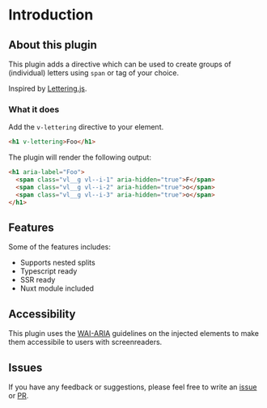 # Introduction
## About this plugin
This plugin adds a directive which can be used to create groups of (individual) letters using `span` or tag of your choice.

Inspired by [Lettering.js](https://github.com/davatron5000/Lettering.js).
### What it does
Add the `v-lettering` directive to your element.
```html
<h1 v-lettering>Foo</h1>
```

The plugin will render the following output:
```html
<h1 aria-label="Foo">
  <span class="vl__g vl--i-1" aria-hidden="true">F</span>
  <span class="vl__g vl--i-2" aria-hidden="true">o</span>
  <span class="vl__g vl--i-3" aria-hidden="true">o</span>
</h1>
```

## Features
Some of the features includes:

- Supports nested splits<br>
- Typescript ready<br>
- SSR ready<br>
- Nuxt module included<br>

## Accessibility
This plugin uses the [WAI-ARIA](https://developer.mozilla.org/en-US/docs/Learn/Accessibility/WAI-ARIA_basics) guidelines on the injected elements to make them accessibile to users with screenreaders.

## Issues
If you have any feedback or suggestions, please feel free to write an [issue](https://github.com/miii/vue-lettering/issues) or [PR](https://github.com/miii/vue-lettering/pulls).
